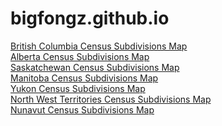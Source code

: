 # bigfongz.github.io

<a href="/BC/index.html">British Columbia Census Subdivisions Map</a>
<br>
<a href="/Alberta/index.html">Alberta Census Subdivisions Map</a>
<br>
<a href="/Saskatchewan/index.html">Saskatchewan Census Subdivisions Map</a>
<br>
<a href="/Manitoba/index.html">Manitoba Census Subdivisions Map</a>
<br>
<a href="/Yukon/index.html">Yukon Census Subdivisions Map</a>
<br>
<a href="/NWT/index.html">North West Territories Census Subdivisions Map</a>
<br>
<a href="/Nunavut/index.html">Nunavut Census Subdivisions Map</a>
